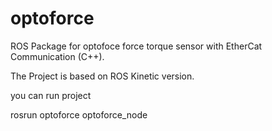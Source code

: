 # optoforce
ROS Package for optofoce force torque sensor with EtherCat Communication (C++). 

The Project is based on ROS Kinetic version.

you can run project

rosrun optoforce optoforce_node
